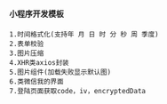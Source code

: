 #### 小程序开发模板
```$xslt
1.时间格式化(支持年 月 日 时 分 秒 周 季度)
2.表单校验
3.图片压缩
4.XHR类axios封装
5.图片组件(加载失败显示默认图)
6.类微信我的界面
7.登陆页面获取code，iv，encryptedData
```

